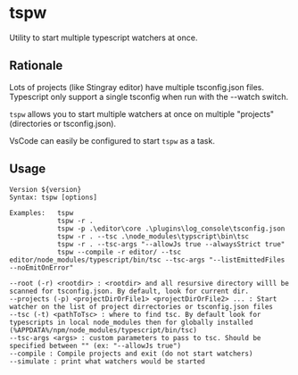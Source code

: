 # tspw

Utility to start multiple typescript watchers at once.

## Rationale
Lots of projects (like Stingray editor) have multiple tsconfig.json files. Typescript only support a single tsconfig when run with the --watch switch. 

`tspw` allows you to start multiple watchers at once on multiple "projects" (directories or tsconfig.json).

VsCode can easily be configured to start `tspw` as a task.

## Usage
```
Version ${version}
Syntax: tspw [options]

Examples:   tspw
            tspw -r .
            tspw -p .\editor\core .\plugins\log_console\tsconfig.json
            tspw -r . --tsc .\node_modules\typscript\bin\tsc
            tspw -r . --tsc-args "--allowJs true --alwaysStrict true"
            tspw --compile -r editor/ --tsc editor/node_modules/typescript/bin/tsc --tsc-args "--listEmittedFiles --noEmitOnError"

--root (-r) <rootdir> : <rootdir> and all resursive directory willl be scanned for tsconfig.json. By default, look for current dir.
--projects (-p) <projectDirOrFile1> <projectDirOrFile2> ... : Start watcher on the list of project dirrectories or tsconfig.json files
--tsc (-t) <pathToTsc> : where to find tsc. By default look for typescripts in local node_modules then for globally installed (%APPDATA%/npm/node_modules/typescript/bin/tsc)
--tsc-args <args> : custom parameters to pass to tsc. Should be specified between "" (ex: "--allowJs true")
--compile : Compile projects and exit (do not start watchers)
--simulate : print what watchers would be started
```